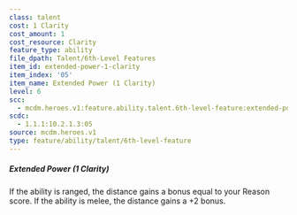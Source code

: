 ```yaml
---
class: talent
cost: 1 Clarity
cost_amount: 1
cost_resource: Clarity
feature_type: ability
file_dpath: Talent/6th-Level Features
item_id: extended-power-1-clarity
item_index: '05'
item_name: Extended Power (1 Clarity)
level: 6
scc:
  - mcdm.heroes.v1:feature.ability.talent.6th-level-feature:extended-power-1-clarity
scdc:
  - 1.1.1:10.2.1.3:05
source: mcdm.heroes.v1
type: feature/ability/talent/6th-level-feature
---
```


##### Extended Power (1 Clarity)

If the ability is ranged, the distance gains a bonus equal to your Reason score. If the ability is melee, the distance gains a +2 bonus.
